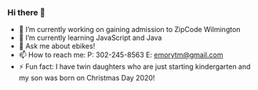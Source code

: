 ### Hi there 👋


- 🔭 I’m currently working on gaining admission to ZipCode Wilmington
- 🌱 I’m currently learning JavaScript and Java
- 💬 Ask me about ebikes!
- 📫 How to reach me: 
        P: 302-245-8563
        E: emorytm@gmail.com
- ⚡ Fun fact: I have twin daughters who are just starting kindergarten and my son was born on Christmas Day 2020!
